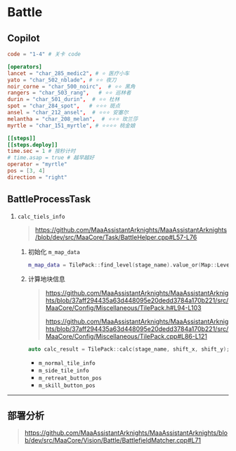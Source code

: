 # Battle



## Copilot

```toml
code = "1-4" # 关卡 code

[operators]
lancet = "char_285_medic2", # ⭐ 医疗小车
yato = "char_502_nblade", # ⭐⭐ 夜刀
noir_corne = "char_500_noirc",  # ⭐⭐ 黑角
rangers = "char_503_rang",   # ⭐⭐ 巡林者
durin = "char_501_durin",  # ⭐⭐ 杜林
spot = "char_284_spot",   # ⭐⭐⭐ 斑点
ansel = "char_212_ansel",  # ⭐⭐⭐ 安塞尔
melantha = "char_208_melan",  # ⭐⭐⭐ 玫兰莎
myrtle = "char_151_myrtle", # ⭐⭐⭐⭐ 桃金娘

[[steps]]
[[steps.deploy]]
time.sec = 1 # 按秒计时
# time.asap = true # 越早越好
operator = "myrtle"
pos = [3, 4]
direction = "right"
```



## BattleProcessTask

1. `calc_tiels_info`

    > https://github.com/MaaAssistantArknights/MaaAssistantArknights/blob/dev/src/MaaCore/Task/BattleHelper.cpp#L57-L76

    1. 初始化 `m_map_data`

        ```cpp
        m_map_data = TilePack::find_level(stage_name).value_or(Map::Level {});
        ```

    2. 计算地块信息

        > https://github.com/MaaAssistantArknights/MaaAssistantArknights/blob/37aff294435a63d448095e20dedd3784a170b221/src/MaaCore/Config/Miscellaneous/TilePack.h#L94-L103
        >
        > https://github.com/MaaAssistantArknights/MaaAssistantArknights/blob/37aff294435a63d448095e20dedd3784a170b221/src/MaaCore/Config/Miscellaneous/TilePack.cpp#L86-L121

        ```cpp
        auto calc_result = TilePack::calc(stage_name, shift_x, shift_y);
        ```

        - `m_normal_tile_info`
        - `m_side_tile_info`
        - `m_retreat_button_pos`
        - `m_skill_button_pos`

---

## 部署分析

> https://github.com/MaaAssistantArknights/MaaAssistantArknights/blob/dev/src/MaaCore/Vision/Battle/BattlefieldMatcher.cpp#L71

